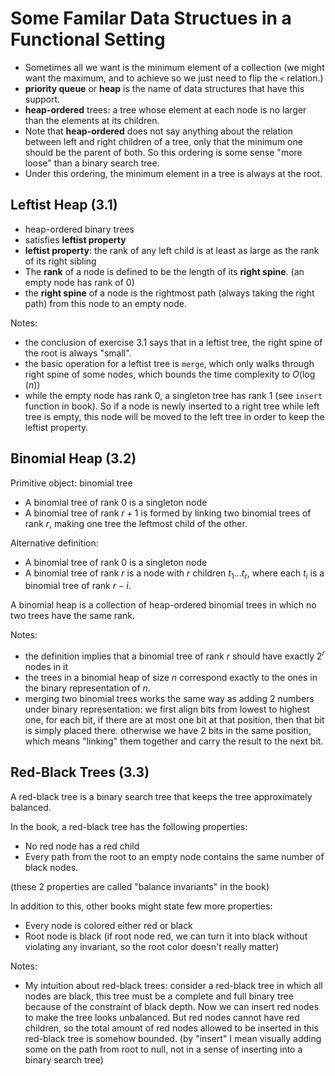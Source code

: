 # Some Familar Data Structues in a Functional Setting

* Sometimes all we want is the minimum element of a collection
  (we might want the maximum, and to achieve so we just need to flip
  the `<` relation.)
* **priority queue** or **heap** is the name of data structures that
  have this support.
* **heap-ordered** trees: a tree whose element at each node
  is no larger than the elements at its children.
* Note that **heap-ordered** does not say anything about the relation between
  left and right children of a tree, only that the minimum one should be the
  parent of both. So this ordering is some sense "more loose" than a binary search tree.
* Under this ordering, the minimum element in a tree is always at the root.

## Leftist Heap (3.1)

* heap-ordered binary trees
* satisfies **leftist property**
* **leftist property**: the rank of any left child is at least
  as large as the rank of its right sibling
* The **rank** of a node is defined to be the length of its **right spine**.
  (an empty node has rank of 0)
* the **right spine** of a node is the rightmost path (always taking the right path)
  from this node to an empty node.

Notes:

* the conclusion of exercise 3.1 says that in a leftist tree,
  the right spine of the root is always "small".
* the basic operation for a leftist tree is `merge`, which
  only walks through right spine of some nodes, which
  bounds the time complexity to $O(\log(n))$
* while the empty node has rank 0, a singleton tree has rank 1 (see `insert` function in book).
  So if a node is newly inserted to a right tree while left tree is empty,
  this node will be moved to the left tree in order to keep the leftist property.

## Binomial Heap (3.2)

Primitive object: binomial tree

* A binomial tree of rank 0 is a singleton node
* A binomial tree of rank $r+1$ is formed by linking two binomial trees of rank $r$,
  making one tree the leftmost child of the other.

Alternative definition:

* A binomial tree of rank 0 is a singleton node
* A binomial tree of rank $r$ is a node with $r$ children $t_1 \ldots t_r$,
  where each $t_i$ is a binomial tree of rank $r-i$.

A binomial heap is a collection of heap-ordered binomial trees in which no two trees
have the same rank.

Notes:

* the definition implies that a binomial tree of rank $r$
  should have exactly $2^r$ nodes in it
* the trees in a binomial heap of size $n$ correspond exactly to the ones in the
  binary representation of $n$.
* merging two binomial trees works the same way as adding 2 numbers under binary representation:
  we first align bits from lowest to highest one, for each bit, if there are at most one bit at that position,
  then that bit is simply placed there. otherwise we have 2 bits in the same position, which means
  "linking" them together and carry the result to the next bit.

## Red-Black Trees (3.3)

A red-black tree is a binary search tree that keeps the tree approximately balanced.

In the book, a red-black tree has the following properties:

* No red node has a red child
* Every path from the root to an empty node contains the same number of black nodes.

(these 2 properties are called "balance invariants" in the book)

In addition to this, other books might state few more properties:

* Every node is colored either red or black
* Root node is black (if root node red, we can turn it into black without violating
  any invariant, so the root color doesn't really matter)

Notes:

* My intuition about red-black trees: consider a red-black tree in which all nodes are black,
  this tree must be a complete and full binary tree because of the constraint of black depth.
  Now we can insert red nodes to make the tree looks unbalanced. But red nodes cannot have red children,
  so the total amount of red nodes allowed to be inserted in this red-black tree is somehow bounded.
  (by "insert" I mean visually adding some on the path from root to null, not in a sense of inserting into
  a binary search tree)
